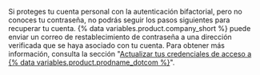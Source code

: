 Si proteges tu cuenta personal con la autenticación bifactorial, pero no conoces tu contraseña, no podrás seguir los pasos siguientes para recuperar tu cuenta. {% data variables.product.company_short %} puede enviar un correo de restablecimiento de contraseña a una dirección verificada que se haya asociado con tu cuenta. Para obtener más información, consulta la sección "[Actualizar tus credenciales de acceso a {% data variables.product.prodname_dotcom %}](/authentication/keeping-your-account-and-data-secure/updating-your-github-access-credentials#requesting-a-new-password)".

